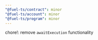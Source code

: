 ```yaml
---
"@fuel-ts/contract": minor
"@fuel-ts/account": minor
"@fuel-ts/program": minor
---
```


chore!: remove `awaitExecution` functionality
